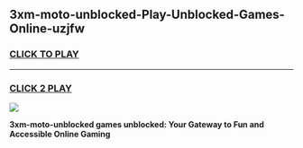 
## 3xm-moto-unblocked-Play-Unblocked-Games-Online-uzjfw
<h3>
<a href="https://premium76.site?title=3xm-moto-unblocked&ref=25A">CLICK TO PLAY</a></h3>
<hr>

<h3>
<a href="https://premium76.site?title=3xm-moto-unblocked&ref=25A">CLICK 2 PLAY</a>
  
</h3>

<a href="https://premium76.site?title=3xm-moto-unblocked&ref=25A"><img src="https://clearcache.store/games.png"></a>


**3xm-moto-unblocked games unblocked: Your Gateway to Fun and Accessible Online Gaming**
